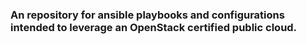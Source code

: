 ### An repository for ansible playbooks and configurations intended to leverage an OpenStack certified public cloud.

